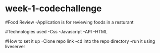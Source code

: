 # week-1-codechallenge

#Food Review
-Application is for reviewing foods in a resturant

#Technologies used
-Css
-Javascript
-API
-HTML

#How to set it up
-Clone repo link
-cd into the repo directory
-run it using liveserver



